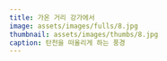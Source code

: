 ```yaml
---
title: 가온 거리 강가에서
image: assets/images/fulls/8.jpg
thumbnail: assets/images/thumbs/8.jpg
caption: 탄천을 떠올리게 하는 풍경
---
```

